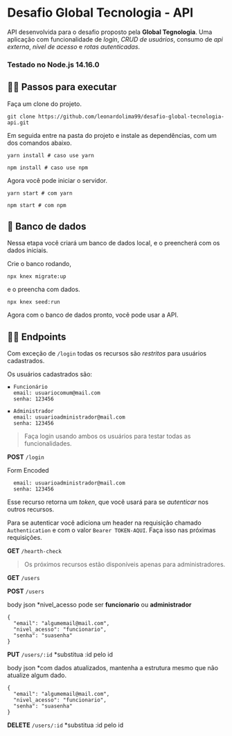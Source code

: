 # Desafio Global Tecnologia - API

API desenvolvida para o desafio proposto pela **Global Tegnologia**. Uma aplicação com funcionalidade de _login_, _CRUD de usuários_, consumo de _api externa_, _nível de acesso_ e _rotas autenticadas_.

### Testado no **Node.js 14.16.0**

## 🚶‍♂️ Passos para executar

Faça um clone do projeto.

```
git clone https://github.com/leonardolima99/desafio-global-tecnologia-api.git
```

Em seguida entre na pasta do projeto e instale as dependências, com um dos comandos abaixo.

```
yarn install # caso use yarn
```

```
npm install # caso use npm
```

Agora você pode iniciar o servidor.

```
yarn start # com yarn
```

```
npm start # com npm
```

## 🎲 Banco de dados

Nessa etapa você criará um banco de dados local, e o preencherá com os dados iniciais.

Crie o banco rodando,

```
npx knex migrate:up
```

e o preencha com dados.

```
npx knex seed:run
```

Agora com o banco de dados pronto, você pode usar a API.

## 🏃‍♂️ Endpoints

Com exceção de `/login` todas os recursos são _restritos_ para usuários cadastrados.

Os usuários cadastrados são:

```
▪︎ Funcionário
  email: usuariocomum@mail.com
  senha: 123456

▪︎ Administrador
  email: usuarioadministrador@mail.com
  senha: 123456
```

> Faça login usando ambos os usuários para testar todas as funcionalidades.

**POST** `/login`

Form Encoded

```
  email: usuarioadministrador@mail.com
  senha: 123456
```

Esse recurso retorna um _token_, que você usará para se _autenticar_ nos outros recursos.

Para se autenticar você adiciona um header na requisição chamado `Authentication` e com o valor `Bearer TOKEN-AQUI`. Faça isso nas próximas requisições.

**GET** `/hearth-check`

> Os próximos recursos estão disponíveis apenas para administradores.

**GET** `/users`

**POST** `/users`

body json \*nivel_acesso pode ser **funcionario** ou **administrador**

```
{
  "email": "algumemail@mail.com",
  "nivel_acesso": "funcionario",
  "senha": "suasenha"
}
```

**PUT** `/users/:id` \*substitua :id pelo id

body json \*com dados atualizados, mantenha a estrutura mesmo que não atualize algum dado.

```
{
  "email": "algumemail@mail.com",
  "nivel_acesso": "funcionario",
  "senha": "suasenha"
}
```

**DELETE** `/users/:id` \*substitua :id pelo id
